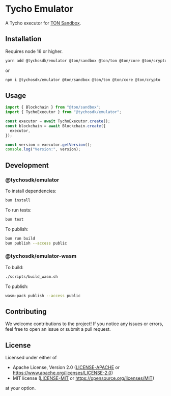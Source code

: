 # Tycho Emulator

A Tycho executor for [TON Sandbox](https://github.com/ton-org/sandbox).

## Installation

Requires node 16 or higher.

```bash
yarn add @tychosdk/emulator @ton/sandbox @ton/ton @ton/core @ton/crypto
```

or

```bash
npm i @tychosdk/emulator @ton/sandbox @ton/ton @ton/core @ton/crypto
```

## Usage

```typescript
import { Blockchain } from "@ton/sandbox";
import { TychoExecutor } from "@tychosdk/emulator";

const executor = await TychoExecutor.create();
const blockchain = await Blockchain.create({
  executor,
});

const version = executor.getVersion();
console.log("Version:", version);
```

## Development

### @tychosdk/emulator

To install dependencies:

```bash
bun install
```

To run tests:

```bash
bun test
```

To publish:

```bash
bun run build
bun publish --access public
```

### @tychosdk/emulator-wasm

To build:

```bash
./scripts/build_wasm.sh
```

To publish:

```bash
wasm-pack publish --access public
```

## Contributing

We welcome contributions to the project! If you notice any issues or errors,
feel free to open an issue or submit a pull request.

## License

Licensed under either of

* Apache License, Version 2.0 ([LICENSE-APACHE](LICENSE-APACHE)
  or <https://www.apache.org/licenses/LICENSE-2.0>)
* MIT license ([LICENSE-MIT](LICENSE-MIT)
  or <https://opensource.org/licenses/MIT>)

at your option.
